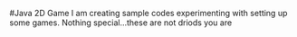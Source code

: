 #Java 2D Game
I am creating sample codes experimenting with setting up some games. Nothing special...these are not driods you are
